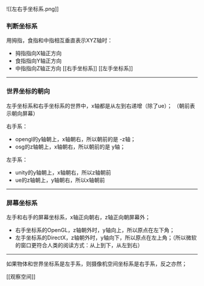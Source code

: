 ![[左右手坐标系.png]]

### 判断坐标系
用拇指，食指和中指相互垂直表示XYZ轴时：
- 拇指指向X轴正方向
- 食指指向Y轴正方向
- 中指指向Z轴正方向
[[右手坐标系]]
[[左手坐标系]]
***
### 世界坐标的朝向
左手坐标系和右手坐标系的世界中，x轴都是从左到右递增（除了ue）；
（朝前表示朝向屏幕）

右手系：
- opengl的y轴朝上，x轴朝右，所以朝前的是 -z轴；
- osg的z轴朝上，x轴朝右，所以朝前的是 y轴；

左手系：
- unity的y轴朝上，x轴朝右，所以z轴朝前
- ue的z轴朝上，y轴朝右，所以x轴朝前
***
### 屏幕坐标系
左手和右手的屏幕坐标系，x轴正向朝右，z轴正向朝屏幕外；

- 右手坐标系的OpenGL，z轴朝外时，y轴向上，所以原点在左下角；
- 左手坐标系的DirectX，z轴朝外时，y轴向下，所以原点在左上角；（所以微软的窗口更符合人类的阅读方式：从上到下，从左到右）
***
如果物体和世界坐标系是左手系，则摄像机空间坐标系是右手系，反之亦然；

[[观察空间]]
